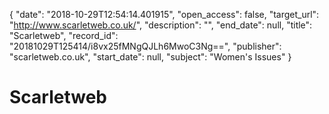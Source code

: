 {
  "date": "2018-10-29T12:54:14.401915", 
  "open_access": false, 
  "target_url": "http://www.scarletweb.co.uk/", 
  "description": "", 
  "end_date": null, 
  "title": "Scarletweb", 
  "record_id": "20181029T125414/i8vx25fMNgQJLh6MwoC3Ng==", 
  "publisher": "scarletweb.co.uk", 
  "start_date": null, 
  "subject": "Women's Issues"
}

# Scarletweb

